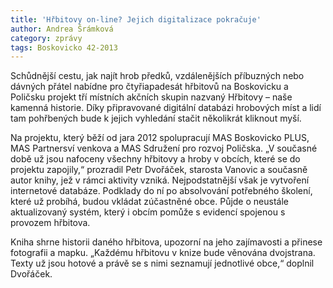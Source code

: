 ```yaml
---
title: 'Hřbitovy on-line? Jejich digitalizace pokračuje'
author: Andrea Šrámková
category: zprávy
tags: Boskovicko 42-2013
---
```


Schůdnější cestu, jak najít hrob předků, vzdálenějších příbuzných nebo dávných přátel nabídne pro čtyřiapadesát hřbitovů na Boskovicku a Poličsku projekt tří místních akčních skupin nazvaný Hřbitovy – naše kamenná historie. Díky připravované digitální databázi hrobových míst a lidí tam pohřbených bude k jejich vyhledání stačit několikrát kliknout myší. 

Na projektu, který běží od jara 2012 spolupracují MAS Boskovicko PLUS, MAS Partnersví venkova a MAS Sdružení pro rozvoj Poličska. „V současné době už jsou nafoceny všechny hřbitovy a hroby v obcích, které se do projektu zapojily,“ prozradil Petr Dvořáček, starosta Vanovic a současně autor knihy, jež v rámci aktivity vzniká. Nejpodstatnější však je vytvoření internetové databáze. Podklady do ní po absolvování potřebného školení, které už probíhá, budou vkládat zúčastněné obce. Půjde o neustále aktualizovaný systém, který i obcím pomůže s evidencí spojenou s provozem hřbitova. 

Kniha shrne historii daného hřbitova, upozorní na jeho zajímavosti a přinese fotografii a mapku. „Každému hřbitovu v knize bude věnována dvojstrana. Texty už jsou hotové a právě se s nimi seznamují jednotlivé obce,“ doplnil Dvořáček.
